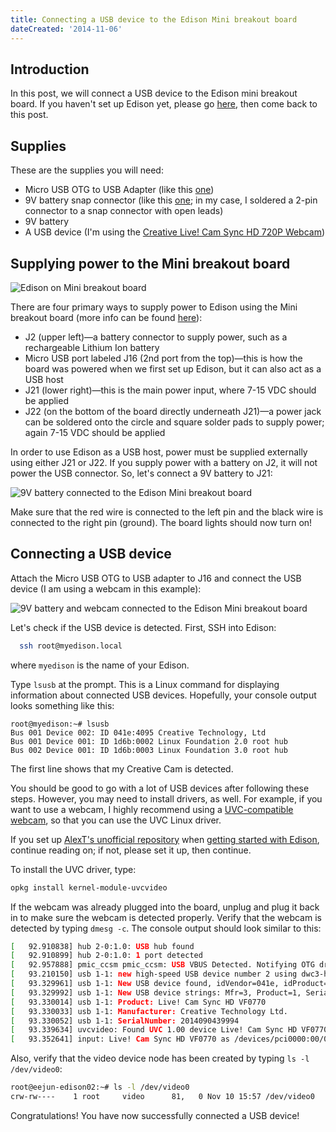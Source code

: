 ```yaml
---
title: Connecting a USB device to the Edison Mini breakout board
dateCreated: '2014-11-06'
---
```


## Introduction

In this post, we will connect a USB device to the Edison mini breakout board. If you haven't set up Edison yet, please go [here](/blog/2014-10-29-getting-started-with-intel-edison-on-os-x), then come back to this post.

## Supplies

These are the supplies you will need:

* Micro USB OTG to USB Adapter (like this [one](http://www.frys.com/product/7582626?site=sr:SEARCH:MAIN_RSLT_PG))
* 9V battery snap connector (like this [one](https://www.sparkfun.com/products/91); in my case, I soldered a 2-pin connector to a snap connector with open leads)
* 9V battery
* A USB device (I'm using the [Creative Live! Cam Sync HD 720P Webcam](http://www.amazon.com/Creative-Live-Sync-720P-Webcam/dp/B0092QJRPC/ref=sr_1_4?s=pc&ie=UTF8&qid=1415288513&sr=1-4))

## Supplying power to the Mini breakout board

![Edison on Mini breakout board](/images/edison-mini-board-on-table.jpg)

There are four primary ways to supply power to Edison using the Mini breakout board (more info can be found [here](https://communities.intel.com/docs/DOC-23252)):

* J2 (upper left)&mdash;a battery connector to supply power, such as a rechargeable Lithium Ion battery
* Micro USB port labeled J16 (2nd port from the top)&mdash;this is how the board was powered when we first set up Edison, but it can also act as a USB host
* J21 (lower right)&mdash;this is the main power input, where 7-15 VDC should be applied
* J22 (on the bottom of the board directly underneath J21)&mdash;a power jack can be soldered onto the circle and square solder pads to supply power; again 7-15 VDC should be applied

In order to use Edison as a USB host, power must be supplied externally using either J21 or J22. If you supply power with a battery on J2, it will not power the USB connector. So, let's connect a 9V battery to J21:

![9V battery connected to the Edison Mini breakout board](/images/edison-mini-9v.jpg)

Make sure that the red wire is connected to the left pin and the black wire is connected to the right pin (ground). The board lights should now turn on!

## Connecting a USB device

Attach the Micro USB OTG to USB adapter to J16 and connect the USB device (I am using a webcam in this example):

![9V battery and webcam connected to the Edison Mini breakout board](/images/edison-mini-9v-webcam.jpg)

Let's check if the USB device is detected. First, SSH into Edison:

```bash
  ssh root@myedison.local
```

where `myedison` is the name of your Edison.

Type `lsusb` at the prompt. This is a Linux command for displaying information about connected USB devices. Hopefully, your console output looks something like this:

```vim
root@myedison:~# lsusb
Bus 001 Device 002: ID 041e:4095 Creative Technology, Ltd
Bus 001 Device 001: ID 1d6b:0002 Linux Foundation 2.0 root hub
Bus 002 Device 001: ID 1d6b:0003 Linux Foundation 3.0 root hub
```

The first line shows that my Creative Cam is detected.

You should be good to go with a lot of USB devices after following these steps. However, you may need to install drivers, as well. For example, if you want to use a webcam, I highly recommend using a [UVC-compatible webcam](http://www.ideasonboard.org/uvc/), so that you can use the UVC Linux driver.

If you set up [AlexT's unofficial repository](http://alextgalileo.altervista.org/edison-package-repo-configuration-instructions.html) when [getting started with Edison](/blog/2014-10-29-getting-started-with-intel-edison-on-os-x), continue reading on; if not, please set it up, then continue.

To install the UVC driver, type:

```bash
opkg install kernel-module-uvcvideo
```

If the webcam was already plugged into the board, unplug and plug it back in to make sure the webcam is detected properly.
Verify that the webcam is detected by typing `dmesg -c`. The console output should look similar to this:

```bash
[   92.910838] hub 2-0:1.0: USB hub found
[   92.910899] hub 2-0:1.0: 1 port detected
[   92.957888] pmic_ccsm pmic_ccsm: USB VBUS Detected. Notifying OTG driver
[   93.210150] usb 1-1: new high-speed USB device number 2 using dwc3-host
[   93.329961] usb 1-1: New USB device found, idVendor=041e, idProduct=4095
[   93.329992] usb 1-1: New USB device strings: Mfr=3, Product=1, SerialNumber=2
[   93.330014] usb 1-1: Product: Live! Cam Sync HD VF0770
[   93.330033] usb 1-1: Manufacturer: Creative Technology Ltd.
[   93.330052] usb 1-1: SerialNumber: 2014090439994
[   93.339634] uvcvideo: Found UVC 1.00 device Live! Cam Sync HD VF0770 (041e:4095)
[   93.352641] input: Live! Cam Sync HD VF0770 as /devices/pci0000:00/0000:00:11.0/dwc3-host.2/usb1/1-1/1-1:1.0/input/input3
```

Also, verify that the video device node has been created by typing `ls -l /dev/video0`:

```bash
root@eejun-edison02:~# ls -l /dev/video0
crw-rw----    1 root     video      81,   0 Nov 10 15:57 /dev/video0
```

Congratulations! You have now successfully connected a USB device!
